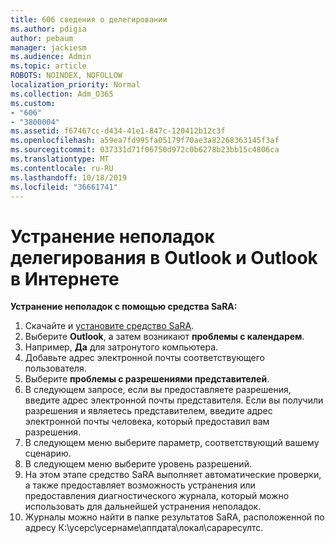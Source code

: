 ```yaml
---
title: 606 сведения о делегировании
ms.author: pdigia
author: pebaum
manager: jackiesm
ms.audience: Admin
ms.topic: article
ROBOTS: NOINDEX, NOFOLLOW
localization_priority: Normal
ms.collection: Adm_O365
ms.custom:
- "606"
- "3800004"
ms.assetid: f67467cc-d434-41e1-847c-120412b12c3f
ms.openlocfilehash: a59ea7fd995fa05179f70ae3a82268363145f3af
ms.sourcegitcommit: 037331d71f06750d972c0b6278b23bb15c4806ca
ms.translationtype: MT
ms.contentlocale: ru-RU
ms.lasthandoff: 10/18/2019
ms.locfileid: "36661741"
---
```

# <a name="troubleshooting-delegation-in-outlook-and-outlook-on-the-web"></a>Устранение неполадок делегирования в Outlook и Outlook в Интернете

**Устранение неполадок с помощью средства SaRA:**

1. Скачайте и [установите средство SaRA](https://aka.ms/SaRA-SkypeForBusinessSignIn).
1. Выберите **Outlook**, а затем возникают **проблемы с календарем**.
1. Например, **Да** для затронутого компьютера.
1. Добавьте адрес электронной почты соответствующего пользователя.
1. Выберите **проблемы с разрешениями представителей**.
1. В следующем запросе, если вы предоставляете разрешения, введите адрес электронной почты представителя. Если вы получили разрешения и являетесь представителем, введите адрес электронной почты человека, который предоставил вам разрешения.
1. В следующем меню выберите параметр, соответствующий вашему сценарию.
1. В следующем меню выберите уровень разрешений.
1. На этом этапе средство SaRA выполняет автоматические проверки, а также предоставляет возможность устранения или предоставления диагностического журнала, который можно использовать для дальнейшей устранения неполадок.
1. Журналы можно найти в папке результатов SaRA, расположенной по адресу К:\усерс\усернаме\аппдата\локал\сараресултс.
